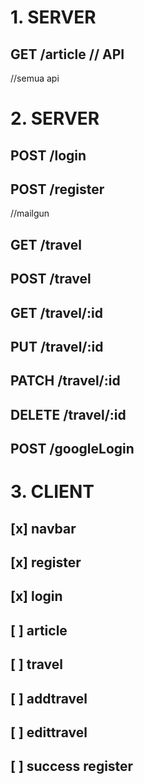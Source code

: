 # 1. SERVER
## GET /article // API
//semua api


# 2. SERVER
## POST /login
## POST /register
//mailgun

## GET /travel 
## POST /travel
## GET /travel/:id
## PUT /travel/:id
## PATCH /travel/:id
## DELETE /travel/:id

## POST /googleLogin


# 3. CLIENT 
## [x] navbar
## [x] register
## [x] login
## [ ] article
## [ ] travel
## [ ] addtravel
## [ ] edittravel
## [ ] success register

